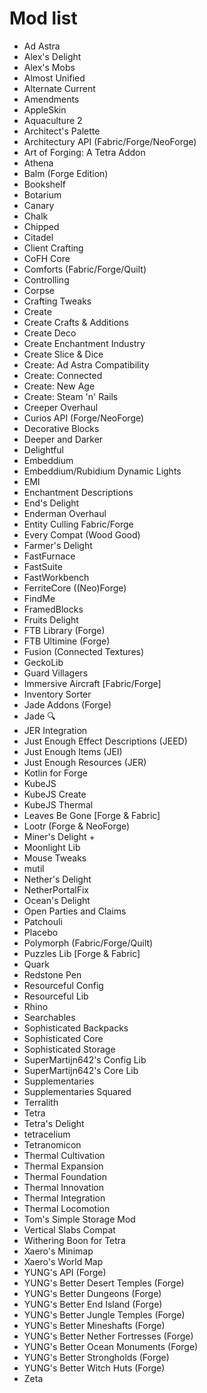 # Mod list

- Ad Astra
- Alex's Delight
- Alex's Mobs
- Almost Unified
- Alternate Current
- Amendments
- AppleSkin
- Aquaculture 2
- Architect's Palette
- Architectury API (Fabric/Forge/NeoForge)
- Art of Forging: A Tetra Addon
- Athena
- Balm (Forge Edition)
- Bookshelf
- Botarium
- Canary
- Chalk
- Chipped
- Citadel
- Client Crafting
- CoFH Core
- Comforts (Fabric/Forge/Quilt)
- Controlling
- Corpse
- Crafting Tweaks
- Create
- Create Crafts & Additions
- Create Deco
- Create Enchantment Industry
- Create Slice & Dice
- Create: Ad Astra Compatibility
- Create: Connected
- Create: New Age
- Create: Steam 'n' Rails
- Creeper Overhaul
- Curios API (Forge/NeoForge)
- Decorative Blocks
- Deeper and Darker
- Delightful
- Embeddium
- Embeddium/Rubidium Dynamic Lights
- EMI
- Enchantment Descriptions
- End's Delight
- Enderman Overhaul
- Entity Culling Fabric/Forge
- Every Compat (Wood Good)
- Farmer's Delight
- FastFurnace
- FastSuite
- FastWorkbench
- FerriteCore ((Neo)Forge)
- FindMe
- FramedBlocks
- Fruits Delight
- FTB Library (Forge)
- FTB Ultimine (Forge)
- Fusion (Connected Textures)
- GeckoLib
- Guard Villagers
- Immersive Aircraft [Fabric/Forge]
- Inventory Sorter
- Jade Addons (Forge)
- Jade 🔍
- JER Integration
- Just Enough Effect Descriptions (JEED)
- Just Enough Items (JEI)
- Just Enough Resources (JER)
- Kotlin for Forge
- KubeJS
- KubeJS Create
- KubeJS Thermal
- Leaves Be Gone [Forge & Fabric]
- Lootr (Forge & NeoForge)
- Miner's Delight +
- Moonlight Lib
- Mouse Tweaks
- mutil
- Nether's Delight
- NetherPortalFix
- Ocean's Delight
- Open Parties and Claims
- Patchouli
- Placebo
- Polymorph (Fabric/Forge/Quilt)
- Puzzles Lib [Forge & Fabric]
- Quark
- Redstone Pen
- Resourceful Config
- Resourceful Lib
- Rhino
- Searchables
- Sophisticated Backpacks
- Sophisticated Core
- Sophisticated Storage
- SuperMartijn642's Config Lib
- SuperMartijn642's Core Lib
- Supplementaries
- Supplementaries Squared
- Terralith
- Tetra
- Tetra's Delight
- tetracelium
- Tetranomicon
- Thermal Cultivation
- Thermal Expansion
- Thermal Foundation
- Thermal Innovation
- Thermal Integration
- Thermal Locomotion
- Tom's Simple Storage Mod
- Vertical Slabs Compat
- Withering Boon for Tetra
- Xaero's Minimap
- Xaero's World Map
- YUNG's API (Forge)
- YUNG's Better Desert Temples (Forge)
- YUNG's Better Dungeons (Forge)
- YUNG's Better End Island (Forge)
- YUNG's Better Jungle Temples (Forge)
- YUNG's Better Mineshafts (Forge)
- YUNG's Better Nether Fortresses (Forge)
- YUNG's Better Ocean Monuments (Forge)
- YUNG's Better Strongholds (Forge)
- YUNG's Better Witch Huts (Forge)
- Zeta
